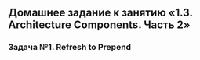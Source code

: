 ## Домашнее задание к занятию «1.3. Architecture Components. Часть 2»
### Задача №1. Refresh to Prepend

